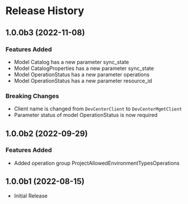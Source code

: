 # Release History

## 1.0.0b3 (2022-11-08)

### Features Added

  - Model Catalog has a new parameter sync_state
  - Model CatalogProperties has a new parameter sync_state
  - Model OperationStatus has a new parameter operations
  - Model OperationStatus has a new parameter resource_id

### Breaking Changes

  - Client name is changed from `DevCenterClient` to `DevCenterMgmtClient`
  - Parameter status of model OperationStatus is now required

## 1.0.0b2 (2022-09-29)

### Features Added

  - Added operation group ProjectAllowedEnvironmentTypesOperations

## 1.0.0b1 (2022-08-15)

* Initial Release

